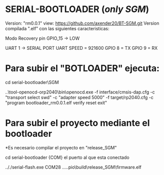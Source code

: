 # SERIAL-BOOTLOADER (*only SGM*)

Version: "rm0.0.1" view: https://github.com/axender20/BT-SGM.git
Version compilada ".elf" con las siguientes caracteristicas:

Modo Recovery pin GPIO_15 -> LOW

UART 1 -> SERIAL PORT
UART SPEED = 921600
GPIO 8 = TX
GPIO 9 = RX

# Para subir el "BOTLOADER" ejecuta: 

cd serial-bootloader\SGM

..\tool-openocd-orp2040\bin\openocd.exe -f interface/cmsis-dap.cfg -c "transport select swd" -c "adapter speed 5000" -f target/rp2040.cfg -c "program bootloader_rm0.0.1.elf verify reset exit"

# Para subir el proyecto mediante el bootloader 
*Es necesario compilar el proyecto en "release_SGM"

cd serial-bootloader
{COM} el puerto al que esta conectado

.././serial-flash.exe COM28 ..\..\.pio\build\release_SGM\firmware.elf